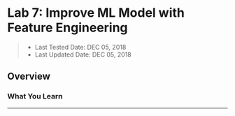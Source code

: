# Lab 7: Improve ML Model with Feature Engineering

> * Last Tested Date: DEC 05, 2018
> * Last Updated Date: DEC 05, 2018

## Overview


### What You Learn



---